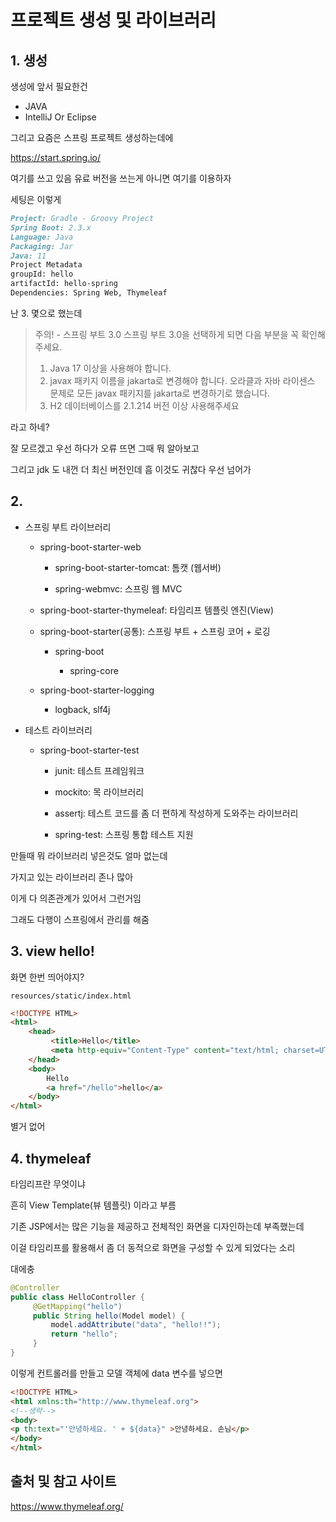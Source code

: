 # 프로젝트 생성 및 라이브러리

## 1. 생성

생성에 앞서 필요한건

- JAVA
- IntelliJ Or Eclipse

그리고 요즘은 스프링 프로젝트 생성하는데에

https://start.spring.io/

여기를 쓰고 있음 유료 버전을 쓰는게 아니면 여기를 이용하자

세팅은 이렇게

```md
Project: Gradle - Groovy Project
Spring Boot: 2.3.x
Language: Java
Packaging: Jar
Java: 11
Project Metadata
groupId: hello
artifactId: hello-spring
Dependencies: Spring Web, Thymeleaf
```

난 3. 몇으로 했는데

> 주의! - 스프링 부트 3.0
스프링 부트 3.0을 선택하게 되면 다음 부분을 꼭 확인해주세요.
>1. Java 17 이상을 사용해야 합니다.
>2. javax 패키지 이름을 jakarta로 변경해야 합니다.
>   오라클과 자바 라이센스 문제로 모든 javax 패키지를 jakarta로 변경하기로 했습니다.
>3. H2 데이터베이스를 2.1.214 버전 이상 사용해주세요

라고 하네?

잘 모르겠고 우선 하다가 오류 뜨면 그때 뭐 알아보고

그리고 jdk 도 내껀 더 최신 버전인데 흠 이것도 귀찮다 우선 넘어가

## 2.
- 스프링 부트 라이브러리

  - spring-boot-starter-web
  
    - spring-boot-starter-tomcat: 톰캣 (웹서버)
  
    - spring-webmvc: 스프링 웹 MVC
  
  - spring-boot-starter-thymeleaf: 타임리프 템플릿 엔진(View)
  - spring-boot-starter(공통): 스프링 부트 + 스프링 코어 + 로깅
  
    - spring-boot
  
      - spring-core
  - spring-boot-starter-logging
    
    - logback, slf4j
        
- 테스트 라이브러리
    
  - spring-boot-starter-test
      
    - junit: 테스트 프레임워크
        
    - mockito: 목 라이브러리
      
    - assertj: 테스트 코드를 좀 더 편하게 작성하게 도와주는 라이브러리
      
    - spring-test: 스프링 통합 테스트 지원

만들때 뭐 라이브러리 넣은것도 얼마 없는데

가지고 있는 라이브러리 존나 많아

이게 다 의존관계가 있어서 그런거임

그래도 다행이 스프링에서 관리를 해줌

## 3. view hello!

화면 한번 띄어야지?

`resources/static/index.html`
```html
<!DOCTYPE HTML>
<html>
    <head>
         <title>Hello</title>
         <meta http-equiv="Content-Type" content="text/html; charset=UTF-8" />
    </head>
    <body>
        Hello
        <a href="/hello">hello</a>
    </body>
</html>
```

별거 없어

## 4. thymeleaf

타임리프란 무엇이냐

흔히 View Template(뷰 템플릿) 이라고 부름

기존 JSP에서는 많은 기능을 제공하고 전체적인 화면을 디자인하는데 부족했는데

이걸 타임리프를 활용해서 좀 더 동적으로 화면을 구성할 수 있게 되었다는 소리

대에충

```java
@Controller
public class HelloController {
     @GetMapping("hello")
     public String hello(Model model) {
         model.addAttribute("data", "hello!!");
         return "hello";
     }
}
```
이렇게 컨트롤러를 만들고 모델 객체에 data 변수를 넣으면

```html
<!DOCTYPE HTML>
<html xmlns:th="http://www.thymeleaf.org">
<!--생략-->
<body>
<p th:text="'안녕하세요. ' + ${data}" >안녕하세요. 손님</p>
</body>
</html>
```


## 출처 및 참고 사이트

https://www.thymeleaf.org/

